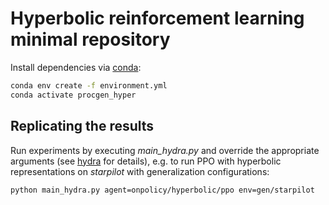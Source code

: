 # Hyperbolic reinforcement learning minimal repository

Install dependencies via [conda](https://docs.conda.io/projects/conda/en/latest/user-guide/install/linux.html):
```sh
conda env create -f environment.yml
conda activate procgen_hyper
```

## Replicating the results

Run experiments by executing _main_hydra.py_ and override the appropriate arguments (see [hydra](https://hydra.cc/docs/intro/) for details), e.g. to run PPO with hyperbolic representations on _starpilot_
with generalization configurations:

```setup
python main_hydra.py agent=onpolicy/hyperbolic/ppo env=gen/starpilot
```
